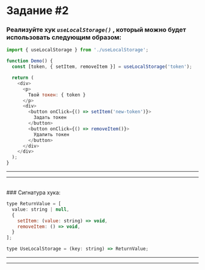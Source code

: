 # Задание #2

### Реализуйте хук _`useLocalStorage()`_ , который можно будет использовать следующим образом:

```JavaScript
import { useLocalStorage } from './useLocalStorage';

function Demo() {
  const [token, { setItem, removeItem }] = useLocalStorage('token');

  return (
    <div>
      <p>
        Твой токен: { token }
      </p>
      <div>
        <button onClick={() => setItem('new-token')}>
          Задать токен
        </button>
        <button onClick={() => removeItem()}>
          Удалить токен
        </button>
      </div>
    </div>
  );
}
```

---

---

<br>
### Сигнатура хука:

```JavaScript
type ReturnValue = [
  value: string | null,
  {
    setItem: (value: string) => void,
    removeItem: () => void,
  }
];

type UseLocalStorage = (key: string) => ReturnValue;
```

---

---
